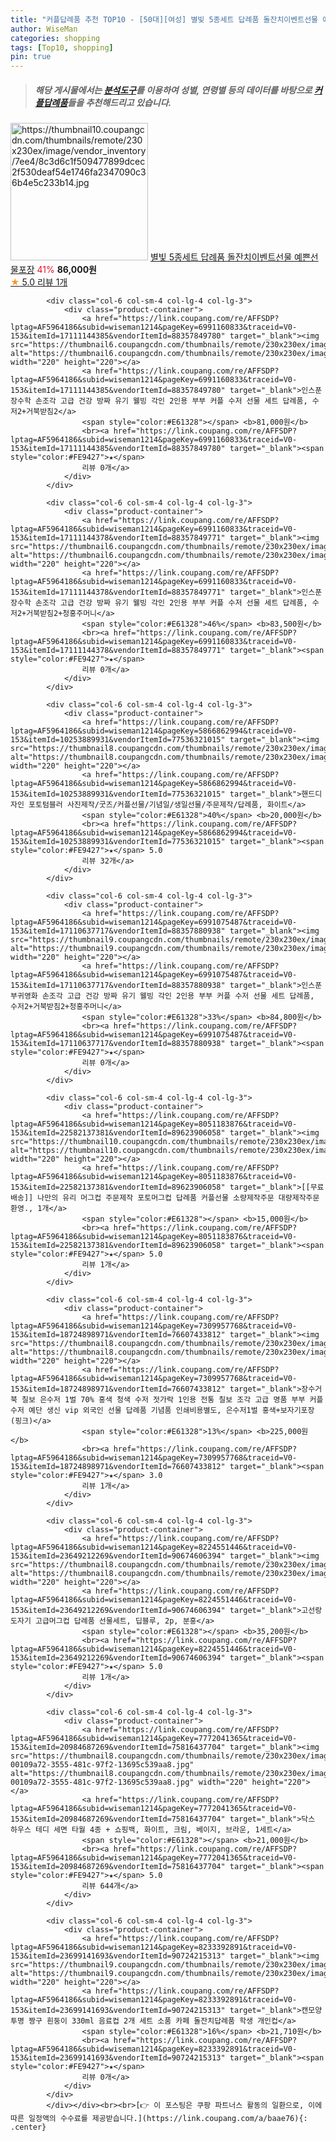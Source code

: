 ```yaml
---
title: "커플답례품 추천 TOP10 - [50대][여성] 별빛 5종세트 답례품 돌잔치이벤트선물 예쁜선물포장"
author: WiseMan
categories: shopping
tags: [Top10, shopping]
pin: true
---
```


> ##### 해당 게시물에서는 [**분석도구**](https://itemscout.io/)를 이용하여 **성별**, **연령별** 등의 데이터를 바탕으로 [**커플답례품**](https://link.coupang.com/a/baae76)들을 추천해드리고 있습니다.
<div class="container"><div class="row">
            <div class="col-6 col-sm-4 col-lg-4 col-lg-3">
                <div class="product-container">
                    <a href="https://link.coupang.com/re/AFFSDP?lptag=AF5964186&subid=wiseman1214&pageKey=7390881338&traceid=V0-153&itemId=19108164821&vendorItemId=86228440482" target="_blank"><img src="https://thumbnail10.coupangcdn.com/thumbnails/remote/230x230ex/image/vendor_inventory/7ee4/8c3d6c1f509477899dcec2f530deaf54e1746fa2347090c36b4e5c233b14.jpg" alt="https://thumbnail10.coupangcdn.com/thumbnails/remote/230x230ex/image/vendor_inventory/7ee4/8c3d6c1f509477899dcec2f530deaf54e1746fa2347090c36b4e5c233b14.jpg" width="220" height="220"></a>
                    <a href="https://link.coupang.com/re/AFFSDP?lptag=AF5964186&subid=wiseman1214&pageKey=7390881338&traceid=V0-153&itemId=19108164821&vendorItemId=86228440482" target="_blank">별빛 5종세트 답례품 돌잔치이벤트선물 예쁜선물포장</a>
                    <span style="color:#E61328">41%</span> <b>86,000원</b>
                    <br><a href="https://link.coupang.com/re/AFFSDP?lptag=AF5964186&subid=wiseman1214&pageKey=7390881338&traceid=V0-153&itemId=19108164821&vendorItemId=86228440482" target="_blank"><span style="color:#FE9427">★</span> 5.0
                    리뷰 1개</a>
                </div>
            </div>
            
            <div class="col-6 col-sm-4 col-lg-4 col-lg-3">
                <div class="product-container">
                    <a href="https://link.coupang.com/re/AFFSDP?lptag=AF5964186&subid=wiseman1214&pageKey=6991160833&traceid=V0-153&itemId=17111144385&vendorItemId=88357849780" target="_blank"><img src="https://thumbnail6.coupangcdn.com/thumbnails/remote/230x230ex/image/vendor_inventory/bf90/8f0a607581aab9677822f19c0035e20927b3cf1609a3b3c9994af147a035.jpg" alt="https://thumbnail6.coupangcdn.com/thumbnails/remote/230x230ex/image/vendor_inventory/bf90/8f0a607581aab9677822f19c0035e20927b3cf1609a3b3c9994af147a035.jpg" width="220" height="220"></a>
                    <a href="https://link.coupang.com/re/AFFSDP?lptag=AF5964186&subid=wiseman1214&pageKey=6991160833&traceid=V0-153&itemId=17111144385&vendorItemId=88357849780" target="_blank">인스푼 장수학 손조각 고급 건강 방짜 유기 웰빙 각인 2인용 부부 커플 수저 선물 세트 답례품, 수저2+거북받침2</a>
                    <span style="color:#E61328"></span> <b>81,000원</b>
                    <br><a href="https://link.coupang.com/re/AFFSDP?lptag=AF5964186&subid=wiseman1214&pageKey=6991160833&traceid=V0-153&itemId=17111144385&vendorItemId=88357849780" target="_blank"><span style="color:#FE9427">★</span> 
                    리뷰 0개</a>
                </div>
            </div>
            
            <div class="col-6 col-sm-4 col-lg-4 col-lg-3">
                <div class="product-container">
                    <a href="https://link.coupang.com/re/AFFSDP?lptag=AF5964186&subid=wiseman1214&pageKey=6991160833&traceid=V0-153&itemId=17111144378&vendorItemId=88357849771" target="_blank"><img src="https://thumbnail6.coupangcdn.com/thumbnails/remote/230x230ex/image/vendor_inventory/bf90/8f0a607581aab9677822f19c0035e20927b3cf1609a3b3c9994af147a035.jpg" alt="https://thumbnail6.coupangcdn.com/thumbnails/remote/230x230ex/image/vendor_inventory/bf90/8f0a607581aab9677822f19c0035e20927b3cf1609a3b3c9994af147a035.jpg" width="220" height="220"></a>
                    <a href="https://link.coupang.com/re/AFFSDP?lptag=AF5964186&subid=wiseman1214&pageKey=6991160833&traceid=V0-153&itemId=17111144378&vendorItemId=88357849771" target="_blank">인스푼 장수학 손조각 고급 건강 방짜 유기 웰빙 각인 2인용 부부 커플 수저 선물 세트 답례품, 수저2+거북받침2+청홍주머니</a>
                    <span style="color:#E61328">46%</span> <b>83,500원</b>
                    <br><a href="https://link.coupang.com/re/AFFSDP?lptag=AF5964186&subid=wiseman1214&pageKey=6991160833&traceid=V0-153&itemId=17111144378&vendorItemId=88357849771" target="_blank"><span style="color:#FE9427">★</span> 
                    리뷰 0개</a>
                </div>
            </div>
            
            <div class="col-6 col-sm-4 col-lg-4 col-lg-3">
                <div class="product-container">
                    <a href="https://link.coupang.com/re/AFFSDP?lptag=AF5964186&subid=wiseman1214&pageKey=5866862994&traceid=V0-153&itemId=10253889931&vendorItemId=77536321015" target="_blank"><img src="https://thumbnail8.coupangcdn.com/thumbnails/remote/230x230ex/image/vendor_inventory/abff/fab9fb51ac4716192fa0939c0bc5f83b351a1db2451b53a4a0ddd3b5004c.jpg" alt="https://thumbnail8.coupangcdn.com/thumbnails/remote/230x230ex/image/vendor_inventory/abff/fab9fb51ac4716192fa0939c0bc5f83b351a1db2451b53a4a0ddd3b5004c.jpg" width="220" height="220"></a>
                    <a href="https://link.coupang.com/re/AFFSDP?lptag=AF5964186&subid=wiseman1214&pageKey=5866862994&traceid=V0-153&itemId=10253889931&vendorItemId=77536321015" target="_blank">핸드디자인 포토텀블러 사진제작/굿즈/커플선물/기념일/생일선물/주문제작/답례품, 화이트</a>
                    <span style="color:#E61328">40%</span> <b>20,000원</b>
                    <br><a href="https://link.coupang.com/re/AFFSDP?lptag=AF5964186&subid=wiseman1214&pageKey=5866862994&traceid=V0-153&itemId=10253889931&vendorItemId=77536321015" target="_blank"><span style="color:#FE9427">★</span> 5.0
                    리뷰 32개</a>
                </div>
            </div>
            
            <div class="col-6 col-sm-4 col-lg-4 col-lg-3">
                <div class="product-container">
                    <a href="https://link.coupang.com/re/AFFSDP?lptag=AF5964186&subid=wiseman1214&pageKey=6991075487&traceid=V0-153&itemId=17110637717&vendorItemId=88357880938" target="_blank"><img src="https://thumbnail9.coupangcdn.com/thumbnails/remote/230x230ex/image/vendor_inventory/4a8b/d77ea946b8765566d12fb99676b35821e1922b6e47d19aedd767b21e15f8.jpg" alt="https://thumbnail9.coupangcdn.com/thumbnails/remote/230x230ex/image/vendor_inventory/4a8b/d77ea946b8765566d12fb99676b35821e1922b6e47d19aedd767b21e15f8.jpg" width="220" height="220"></a>
                    <a href="https://link.coupang.com/re/AFFSDP?lptag=AF5964186&subid=wiseman1214&pageKey=6991075487&traceid=V0-153&itemId=17110637717&vendorItemId=88357880938" target="_blank">인스푼 부귀영화 손조각 고급 건강 방짜 유기 웰빙 각인 2인용 부부 커플 수저 선물 세트 답례품, 수저2+거북받침2+청홍주머니</a>
                    <span style="color:#E61328">33%</span> <b>84,800원</b>
                    <br><a href="https://link.coupang.com/re/AFFSDP?lptag=AF5964186&subid=wiseman1214&pageKey=6991075487&traceid=V0-153&itemId=17110637717&vendorItemId=88357880938" target="_blank"><span style="color:#FE9427">★</span> 
                    리뷰 0개</a>
                </div>
            </div>
            
            <div class="col-6 col-sm-4 col-lg-4 col-lg-3">
                <div class="product-container">
                    <a href="https://link.coupang.com/re/AFFSDP?lptag=AF5964186&subid=wiseman1214&pageKey=8051183876&traceid=V0-153&itemId=22582137381&vendorItemId=89623906058" target="_blank"><img src="https://thumbnail10.coupangcdn.com/thumbnails/remote/230x230ex/image/vendor_inventory/c153/df4ccbc1a2ac29ade7f6dbe6b2ace23e13486926c6f02c8fb64613537617.jpg" alt="https://thumbnail10.coupangcdn.com/thumbnails/remote/230x230ex/image/vendor_inventory/c153/df4ccbc1a2ac29ade7f6dbe6b2ace23e13486926c6f02c8fb64613537617.jpg" width="220" height="220"></a>
                    <a href="https://link.coupang.com/re/AFFSDP?lptag=AF5964186&subid=wiseman1214&pageKey=8051183876&traceid=V0-153&itemId=22582137381&vendorItemId=89623906058" target="_blank">[[무료배송]] 나만의 유리 머그컵 주문제작 포토머그컵 답례품 커플선물 소량제작주문 대량제작주문 환영., 1개</a>
                    <span style="color:#E61328"></span> <b>15,000원</b>
                    <br><a href="https://link.coupang.com/re/AFFSDP?lptag=AF5964186&subid=wiseman1214&pageKey=8051183876&traceid=V0-153&itemId=22582137381&vendorItemId=89623906058" target="_blank"><span style="color:#FE9427">★</span> 5.0
                    리뷰 1개</a>
                </div>
            </div>
            
            <div class="col-6 col-sm-4 col-lg-4 col-lg-3">
                <div class="product-container">
                    <a href="https://link.coupang.com/re/AFFSDP?lptag=AF5964186&subid=wiseman1214&pageKey=7309957768&traceid=V0-153&itemId=18724898971&vendorItemId=76607433812" target="_blank"><img src="https://thumbnail8.coupangcdn.com/thumbnails/remote/230x230ex/image/vendor_inventory/2680/ef50b223242ed05db1e9a3510592a49f19fecde31550a4a9449d67d464b1.jpg" alt="https://thumbnail8.coupangcdn.com/thumbnails/remote/230x230ex/image/vendor_inventory/2680/ef50b223242ed05db1e9a3510592a49f19fecde31550a4a9449d67d464b1.jpg" width="220" height="220"></a>
                    <a href="https://link.coupang.com/re/AFFSDP?lptag=AF5964186&subid=wiseman1214&pageKey=7309957768&traceid=V0-153&itemId=18724898971&vendorItemId=76607433812" target="_blank">장수거북 칠보 은수저 1벌 70% 홍색 청색 수저 젓가락 1인용 전통 칠보 조각 고급 명품 부부 커플 수저 예단 생신 vip 외국인 선물 답례품 기념품 인쇄비용별도, 은수저1벌 홍색+보자기포장(핑크)</a>
                    <span style="color:#E61328">13%</span> <b>225,000원</b>
                    <br><a href="https://link.coupang.com/re/AFFSDP?lptag=AF5964186&subid=wiseman1214&pageKey=7309957768&traceid=V0-153&itemId=18724898971&vendorItemId=76607433812" target="_blank"><span style="color:#FE9427">★</span> 3.0
                    리뷰 1개</a>
                </div>
            </div>
            
            <div class="col-6 col-sm-4 col-lg-4 col-lg-3">
                <div class="product-container">
                    <a href="https://link.coupang.com/re/AFFSDP?lptag=AF5964186&subid=wiseman1214&pageKey=8224551446&traceid=V0-153&itemId=23649212269&vendorItemId=90674606394" target="_blank"><img src="https://thumbnail8.coupangcdn.com/thumbnails/remote/230x230ex/image/vendor_inventory/1283/ee5b8295f257bfa76e07567d8f02a638136f0ec83a70b53ccd34e35e4811.jpg" alt="https://thumbnail8.coupangcdn.com/thumbnails/remote/230x230ex/image/vendor_inventory/1283/ee5b8295f257bfa76e07567d8f02a638136f0ec83a70b53ccd34e35e4811.jpg" width="220" height="220"></a>
                    <a href="https://link.coupang.com/re/AFFSDP?lptag=AF5964186&subid=wiseman1214&pageKey=8224551446&traceid=V0-153&itemId=23649212269&vendorItemId=90674606394" target="_blank">고선랑도자기 고급머그컵 답례품 선물세트, 딥블루, 2p, 분홍</a>
                    <span style="color:#E61328"></span> <b>35,200원</b>
                    <br><a href="https://link.coupang.com/re/AFFSDP?lptag=AF5964186&subid=wiseman1214&pageKey=8224551446&traceid=V0-153&itemId=23649212269&vendorItemId=90674606394" target="_blank"><span style="color:#FE9427">★</span> 5.0
                    리뷰 1개</a>
                </div>
            </div>
            
            <div class="col-6 col-sm-4 col-lg-4 col-lg-3">
                <div class="product-container">
                    <a href="https://link.coupang.com/re/AFFSDP?lptag=AF5964186&subid=wiseman1214&pageKey=7772041365&traceid=V0-153&itemId=20984687269&vendorItemId=75816437704" target="_blank"><img src="https://thumbnail8.coupangcdn.com/thumbnails/remote/230x230ex/image/retail/images/2832848209241027-00109a72-3555-481c-97f2-13695c539aa8.jpg" alt="https://thumbnail8.coupangcdn.com/thumbnails/remote/230x230ex/image/retail/images/2832848209241027-00109a72-3555-481c-97f2-13695c539aa8.jpg" width="220" height="220"></a>
                    <a href="https://link.coupang.com/re/AFFSDP?lptag=AF5964186&subid=wiseman1214&pageKey=7772041365&traceid=V0-153&itemId=20984687269&vendorItemId=75816437704" target="_blank">닥스 하우스 테디 세면 타월 4종 + 쇼핑백, 화이트, 크림, 베이지, 브라운, 1세트</a>
                    <span style="color:#E61328"></span> <b>21,000원</b>
                    <br><a href="https://link.coupang.com/re/AFFSDP?lptag=AF5964186&subid=wiseman1214&pageKey=7772041365&traceid=V0-153&itemId=20984687269&vendorItemId=75816437704" target="_blank"><span style="color:#FE9427">★</span> 5.0
                    리뷰 644개</a>
                </div>
            </div>
            
            <div class="col-6 col-sm-4 col-lg-4 col-lg-3">
                <div class="product-container">
                    <a href="https://link.coupang.com/re/AFFSDP?lptag=AF5964186&subid=wiseman1214&pageKey=8233392891&traceid=V0-153&itemId=23699141693&vendorItemId=90724215313" target="_blank"><img src="https://thumbnail9.coupangcdn.com/thumbnails/remote/230x230ex/image/vendor_inventory/e8ac/d939902a9e6cb5d023ba8bdb46786bf3173b981b4f59f8cf0c5caae72a4f.jpg" alt="https://thumbnail9.coupangcdn.com/thumbnails/remote/230x230ex/image/vendor_inventory/e8ac/d939902a9e6cb5d023ba8bdb46786bf3173b981b4f59f8cf0c5caae72a4f.jpg" width="220" height="220"></a>
                    <a href="https://link.coupang.com/re/AFFSDP?lptag=AF5964186&subid=wiseman1214&pageKey=8233392891&traceid=V0-153&itemId=23699141693&vendorItemId=90724215313" target="_blank">캔모양 투명 짱구 흰둥이 330ml 음료컵 2개 세트 소품 카페 돌잔치답례품 학생 개인컵</a>
                    <span style="color:#E61328">16%</span> <b>21,710원</b>
                    <br><a href="https://link.coupang.com/re/AFFSDP?lptag=AF5964186&subid=wiseman1214&pageKey=8233392891&traceid=V0-153&itemId=23699141693&vendorItemId=90724215313" target="_blank"><span style="color:#FE9427">★</span> 
                    리뷰 0개</a>
                </div>
            </div>
            </div></div><br><br>[👉 이 포스팅은 쿠팡 파트너스 활동의 일환으로, 이에 따른 일정액의 수수료를 제공받습니다.](https://link.coupang.com/a/baae76){: .center}